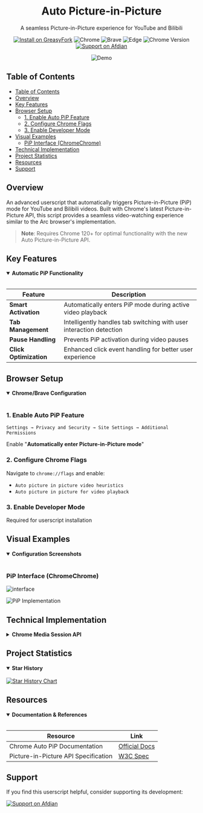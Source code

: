 <!-- AUTO PICTURE-IN-PICTURE -->
<div align="center">
  <h1>Auto Picture-in-Picture</h1>
  <p>A seamless Picture-in-Picture experience for YouTube and Bilibili</p>
  
  <p>
    <a href="https://greasyfork.org/zh-CN/scripts/516762-auto-picture-in-picture"><img src="https://img.shields.io/badge/Install-GreasyFork-green.svg" alt="Install on GreasyFork"></a>
    <img src="https://img.shields.io/badge/Chrome-Supported-success.svg" alt="Chrome">
    <img src="https://img.shields.io/badge/Brave-Supported-success.svg" alt="Brave">
    <img src="https://img.shields.io/badge/Edge-Not%20Supported-red.svg" alt="Edge">
    <img src="https://img.shields.io/badge/Chrome-%3E%3D120-blue.svg" alt="Chrome Version">
    <a href="https://afdian.com/a/h1789"><img src="https://img.shields.io/badge/Support-Afdian-blue.svg" alt="Support on Afdian"></a>
  </p>

![Demo](https://github.com/user-attachments/assets/2a61bb9e-03a9-418f-8db6-073c98e2fcd9)

</div>

## Table of Contents

- [Table of Contents](#table-of-contents)
- [Overview](#overview)
- [Key Features](#key-features)
- [Browser Setup](#browser-setup)
  - [1. Enable Auto PiP Feature](#1-enable-auto-pip-feature)
  - [2. Configure Chrome Flags](#2-configure-chrome-flags)
  - [3. Enable Developer Mode](#3-enable-developer-mode)
- [Visual Examples](#visual-examples)
  - [PiP Interface (ChromeChrome)](#pip-interface-chromechrome)
- [Technical Implementation](#technical-implementation)
- [Project Statistics](#project-statistics)
- [Resources](#resources)
- [Support](#support)

## Overview

An advanced userscript that automatically triggers Picture-in-Picture (PiP) mode for YouTube and Bilibili videos. Built with Chrome's latest Picture-in-Picture API, this script provides a seamless video-watching experience similar to the Arc browser's implementation.

> **Note**: Requires Chrome 120+ for optimal functionality with the new Auto Picture-in-Picture API.

## Key Features

<details open>
<summary><b>Automatic PiP Functionality</b></summary>
<br>

| Feature                | Description                                                         |
| ---------------------- | ------------------------------------------------------------------- |
| **Smart Activation**   | Automatically enters PiP mode during active video playback          |
| **Tab Management**     | Intelligently handles tab switching with user interaction detection |
| **Pause Handling**     | Prevents PiP activation during video pauses                         |
| **Click Optimization** | Enhanced click event handling for better user experience            |

</details>

## Browser Setup

<details open>
<summary><b>Chrome/Brave Configuration</b></summary>
<br>

### 1. Enable Auto PiP Feature

```
Settings → Privacy and Security → Site Settings → Additional Permissions
```

Enable "**Automatically enter Picture-in-Picture mode**"

### 2. Configure Chrome Flags

Navigate to `chrome://flags` and enable:

- `Auto picture in picture video heuristics`
- `Auto picture in picture for video playback`

### 3. Enable Developer Mode

Required for userscript installation

</details>

## Visual Examples

<details open>
<summary><b>Configuration Screenshots</b></summary>
<br>

### PiP Interface (ChromeChrome)

![interface](https://github.com/user-attachments/assets/43697cdd-c785-4d83-bbf8-6d0bbc45f0a3)


![PiP Implementation](https://github.com/user-attachments/assets/0a4740d9-088a-4f07-a702-6baa55f66dc6)

</details>

## Technical Implementation

<details>
<summary><b>Chrome Media Session API</b></summary>
<br>

- Utilizes `navigator.mediaSession` API for PiP control
- Custom action handlers for PiP state management
- Bypasses standard interaction requirements
- Maintains native-like experience

</details>

## Project Statistics

<details open>
<summary><b>Star History</b></summary>
<br>

<a href="https://www.star-history.com/#hong-tm/Auto-Picture-in-Picture&Date">
 <picture>
   <source media="(prefers-color-scheme: dark)" srcset="https://api.star-history.com/svg?repos=hong-tm/Auto-Picture-in-Picture&type=Date&theme=dark" />
   <source media="(prefers-color-scheme: light)" srcset="https://api.star-history.com/svg?repos=hong-tm/Auto-Picture-in-Picture&type=Date" />
   <img alt="Star History Chart" src="https://api.star-history.com/svg?repos=hong-tm/Auto-Picture-in-Picture&type=Date" />
 </picture>
</a>

</details>

## Resources

<details open>
<summary><b>Documentation & References</b></summary>
<br>

| Resource                             | Link                                                                                     |
| ------------------------------------ | ---------------------------------------------------------------------------------------- |
| Chrome Auto PiP Documentation        | [Official Docs](https://developer.chrome.com/blog/automatic-picture-in-picture?hl=zh-cn) |
| Picture-in-Picture API Specification | [W3C Spec](https://w3c.github.io/picture-in-picture)                                     |

</details>

## Support

If you find this userscript helpful, consider supporting its development:

[![Support on Afdian](https://img.shields.io/badge/Support-Afdian-blue.svg)](https://afdian.com/a/h1789)
